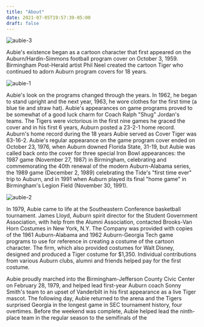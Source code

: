 ```yaml
---
title: "About"
date: 2021-07-05T19:57:39-05:00
draft: false
---
```

![aubie-3](/images/aubie-3.jpg)

Aubie's existence began as a cartoon character that first appeared on the Auburn/Hardin-Simmons football program cover on October 3, 1959. Birmingham Post-Herald artist Phil Neel created the cartoon Tiger who continued to adorn Auburn program covers for 18 years.

![aubie-1](/images/aubie-1.jpg)

Aubie's look on the programs changed through the years. In 1962, he began to stand upright and the next year, 1963, he wore clothes for the first time (a blue tie and straw hat). Aubie's appearances on game programs proved to be somewhat of a good luck charm for Coach Ralph "Shug" Jordan's teams. The Tigers were victorious in the first nine games he graced the cover and in his first 6 years, Auburn posted a 23-2-1 home record. Auburn's home record during the 18 years Aubie served as Cover Tiger was 63-16-2. Aubie's regular appearance on the game program cover ended on October 23, 1976, when Auburn downed Florida State, 31-19, but Aubie was called back onto the cover for three special Iron Bowl appearances: the 1987 game (November 27, 1987) in Birmingham, celebrating and commemorating the 40th renewal of the modern Auburn-Alabama series, the 1989 game (December 2, 1989) celebrating the Tide's "first time ever" trip to Auburn, and in 1991 when Auburn played its final "home game" in Birmingham's Legion Field (November 30, 1991).

![aubie-2](/images/aubie-2.jpg)

In 1979, Aubie came to life at the Southeastern Conference basketball tournament. James Lloyd, Auburn spirit director for the Student Government Association, with help from the Alumni Association, contacted Brooks-Van Horn Costumes in New York, N.Y. The Company was provided with copies of the 1961 Auburn-Alabama and 1962 Auburn-Georgia Tech game programs to use for reference in creating a costume of the cartoon character. The firm, which also provided costumes for Walt Disney, designed and produced a Tiger costume for $1,350. Individual contributions from various Auburn clubs, alumni and friends helped pay for the first costume.

Aubie proudly marched into the Birmingham-Jefferson County Civic Center on February 28, 1979, and helped lead first-year Auburn coach Sonny Smith's team to an upset of Vanderbilt in his first appearance as a live Tiger mascot. The following day, Aubie returned to the arena and the Tigers surprised Georgia in the longest game in SEC tournament history, four overtimes. Before the weekend was complete, Aubie helped lead the ninth-place team in the regular season to the semifinals of the
